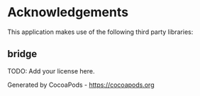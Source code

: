 # Acknowledgements
This application makes use of the following third party libraries:

## bridge

TODO: Add your license here.

Generated by CocoaPods - https://cocoapods.org
